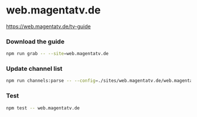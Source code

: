 # web.magentatv.de

https://web.magentatv.de/tv-guide

### Download the guide

```sh
npm run grab -- --site=web.magentatv.de
```

### Update channel list

```sh
npm run channels:parse -- --config=./sites/web.magentatv.de/web.magentatv.de.config.js --output=./sites/web.magentatv.de/web.magentatv.de.channels.xml
```

### Test

```sh
npm test -- web.magentatv.de
```
